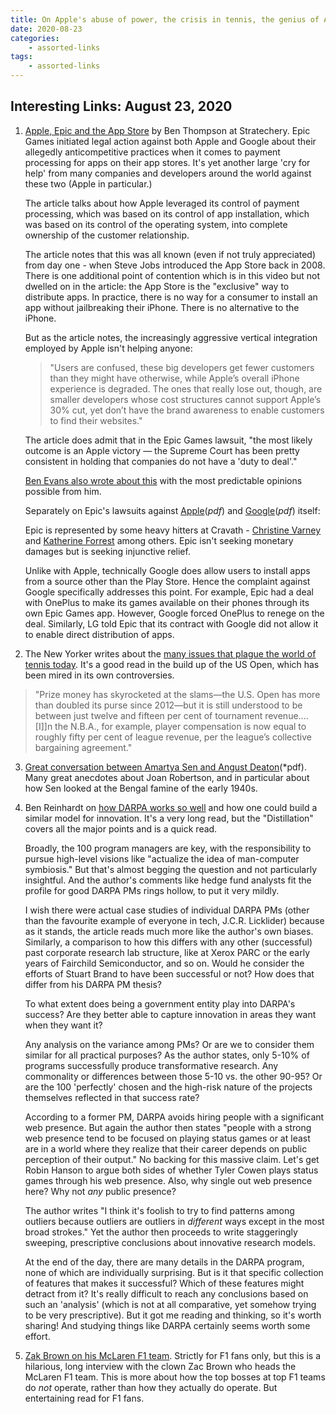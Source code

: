 ```yaml
---
title: On Apple's abuse of power, the crisis in tennis, the genius of Amartya Sen, and the workings of DARPA
date: 2020-08-23
categories:
    - assorted-links
tags:
    - assorted-links
---
```


## Interesting Links: August 23, 2020

1. [Apple, Epic and the App Store](https://stratechery.com/2020/apple-epic-and-the-app-store/) by Ben Thompson at Stratechery. Epic Games initiated legal action against both Apple and Google about their allegedly anticompetitive practices when it comes to payment processing for apps on their app stores.  It's yet another large 'cry for help' from many companies and developers around the world against these two (Apple in particular.)

    The article talks about how Apple leveraged its control of payment processing, which was based on its control of app installation, which was based on its control of the operating system, into complete ownership of the customer relationship.

    The article notes that this was all known (even if not truly appreciated) from day one - when Steve Jobs introduced the App Store back in 2008. There is one additional point of contention which is in this video but not dwelled on in the article: the App Store is the "exclusive" way to distribute apps. In practice, there is no way for a consumer to install an app without jailbreaking their iPhone. There is no alternative to the iPhone.

    But as the article notes, the increasingly aggressive vertical integration employed by Apple isn't helping anyone:
    > "Users are confused, these big developers get fewer customers than they might have otherwise, while Apple’s overall iPhone experience is degraded. The ones that really lose out, though, are smaller developers whose cost structures cannot support Apple’s 30% cut, yet don’t have the brand awareness to enable customers to find their websites."

    The article does admit that in the Epic Games lawsuit, "the most likely outcome is an Apple victory — the Supreme Court has been pretty consistent in holding that companies do not have a 'duty to deal'."

    [Ben Evans also wrote about this](https://www.ben-evans.com/benedictevans/2020/8/18/app-stores) with the most predictable opinions possible from him.

    Separately on Epic's lawsuits against [Apple](https://cdn2.unrealengine.com/apple-complaint-734589783.pdf)(*pdf*) and [Google](https://cdn.vox-cdn.com/uploads/chorus_asset/file/21759099/file0.243586135368002.pdf)(*pdf*) itself:

    Epic is represented by some heavy hitters at Cravath - [Christine Varney](https://en.wikipedia.org/wiki/Christine_A._Varney) and [Katherine Forrest](https://en.wikipedia.org/wiki/Katherine_B._Forrest) among others. Epic isn't seeking monetary damages but is seeking injunctive relief.

    Unlike with Apple, technically Google does allow users to install apps from a source other than the Play Store. Hence the complaint against Google specifically addresses this point. For example, Epic had a deal with OnePlus to make its games available on their phones through its own Epic Games app. However, Google forced OnePlus to renege on the deal. Similarly, LG told Epic that its contract with Google did not allow it to enable direct distribution of apps. 

2. The New Yorker writes about the [many issues that plague the world of tennis today](https://www.newyorker.com/sports/sporting-scene/the-fractured-world-of-tennis-amid-a-prolonged-pandemic). It's a good read in the build up of the US Open, which has been mired in its own controversies.
> "Prize money has skyrocketed at the slams—the U.S. Open has more than doubled its purse since 2012—but it is still understood to be between just twelve and   fifteen per cent of tournament revenue.... [I]]n the N.B.A., for example, player compensation is now equal to roughly fifty per cent of league revenue, per the league’s collective bargaining agreement."

3. [Great conversation between Amartya Sen and Angust Deaton](https://www.annualreviews.org/doi/pdf/10.1146/annurev-economics-020520-020136)(*pdf). Many great anecdotes about Joan Robertson, and in particular about how Sen looked at the Bengal famine of the early 1940s.

4. Ben Reinhardt on [how DARPA works so well](https://benjaminreinhardt.com/wddw?mc_cid=b0b4e8dcc1) and how one could build a similar model for innovation. It's a very long read, but the "Distillation" covers all the major points and is a quick read.

    Broadly, the 100 program managers are key, with the responsibility to pursue high-level visions like "actualize the idea of man-computer symbiosis." But that's almost begging the question and not particularly insightful. And the author's comments like hedge fund analysts fit the profile for good DARPA PMs rings hollow, to put it very mildly.

    I wish there were actual case studies of individual DARPA PMs (other than the favourite example of everyone in tech, J.C.R. Licklider) because as it stands, the article reads much more like the author's own biases. Similarly, a comparison to how this differs with any other (successful) past corporate research lab structure, like at Xerox PARC or the early years of Fairchild Semiconductor, and so on. Would he consider the efforts of Stuart Brand to have been successful or not? How does that differ from his DARPA PM thesis?

    To what extent does being a government entity play into DARPA's success? Are they better able to capture innovation in areas they want when they want it?

    Any analysis on the variance among PMs? Or are we to consider them similar for all practical purposes?  As the author states, only 5-10% of programs successfully produce transformative research. Any commonality or differences between those 5-10 vs. the other 90-95? Or are the 100 'perfectly' chosen and the high-risk nature of the projects themselves reflected in that success rate?

    According to a former PM, DARPA avoids hiring people with a significant web presence. But again the author then states "people with a strong web presence tend to be focused on playing status games or at least are in a world where they realize that their career depends on public perception of their output." No backing for this massive claim. Let's get Robin Hanson to argue both sides of whether Tyler Cowen plays status games through his web presence. Also, why single out web presence here? Why not *any* public presence?

    The author writes "I think it's foolish to try to find patterns among outliers because outliers are outliers in *different* ways except in the most broad strokes." Yet the author then proceeds to write staggeringly sweeping, prescriptive conclusions about innovative research models.

    At the end of the day, there are many details in the DARPA program, none of which are individually surprising. But is it that specific collection of features that makes it successful? Which of these features might detract from it? It's really difficult to reach any conclusions based on such an 'analysis' (which is not at all comparative, yet somehow trying to be very prescriptive). But it got me reading and thinking, so it's worth sharing! And studying things like DARPA certainly seems worth some effort.

5. [Zak Brown on his McLaren F1 team](https://www.roadandtrack.com/motorsports/a33417511/zak-browns-impossible-task-saving-mclaren-racing/). Strictly for F1 fans only, but this is a hilarious, long interview with the clown Zac Brown who heads the McLaren F1 team. This is more about how the top bosses at top F1 teams do *not* operate, rather than how they actually do operate. But entertaining read for F1 fans.